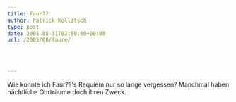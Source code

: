 ```yaml
---
title: Faur??
author: Patrick Kollitsch
type: post
date: 2005-08-31T02:50:00+00:00
url: /2005/08/faure/




---
```

Wie konnte ich Faur??'s Requiem nur so lange vergessen? Manchmal haben nächtliche Ohrträume doch ihren Zweck.
